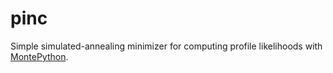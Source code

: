 # pinc
Simple simulated-annealing minimizer for computing profile likelihoods with [MontePython](https://github.com/brinckmann/montepython_public).
